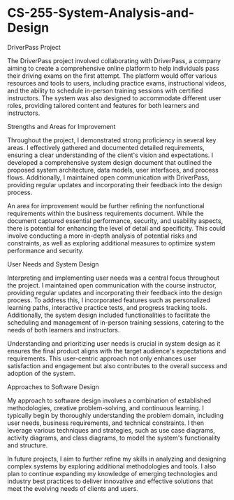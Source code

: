 # CS-255-System-Analysis-and-Design

DriverPass Project

The DriverPass project involved collaborating with DriverPass, a company aiming to create a comprehensive online platform to help individuals pass their driving exams on the first attempt. The platform would offer various resources and tools to users, including practice exams, instructional videos, and the ability to schedule in-person training sessions with certified instructors. The system was also designed to accommodate different user roles, providing tailored content and features for both learners and instructors.

Strengths and Areas for Improvement

Throughout the project, I demonstrated strong proficiency in several key areas. I effectively gathered and documented detailed requirements, ensuring a clear understanding of the client's vision and expectations. I developed a comprehensive system design document that outlined the proposed system architecture, data models, user interfaces, and process flows. Additionally, I maintained open communication with DriverPass, providing regular updates and incorporating their feedback into the design process.

An area for improvement would be further refining the nonfunctional requirements within the business requirements document. While the document captured essential performance, security, and usability aspects, there is potential for enhancing the level of detail and specificity. This could involve conducting a more in-depth analysis of potential risks and constraints, as well as exploring additional measures to optimize system performance and security.

User Needs and System Design

Interpreting and implementing user needs was a central focus throughout the project. I maintained open communication with the course instructor, providing regular updates and incorporating their feedback into the design process. To address this, I incorporated features such as personalized learning paths, interactive practice tests, and progress tracking tools. Additionally, the system design included functionalities to facilitate the scheduling and management of in-person training sessions, catering to the needs of both learners and instructors.

Understanding and prioritizing user needs is crucial in system design as it ensures the final product aligns with the target audience's expectations and requirements. This user-centric approach not only enhances user satisfaction and engagement but also contributes to the overall success and adoption of the system.

Approaches to Software Design

My approach to software design involves a combination of established methodologies, creative problem-solving, and continuous learning. I typically begin by thoroughly understanding the problem domain, including user needs, business requirements, and technical constraints. I then leverage various techniques and strategies, such as use case diagrams, activity diagrams, and class diagrams, to model the system's functionality and structure.

In future projects, I aim to further refine my skills in analyzing and designing complex systems by exploring additional methodologies and tools. I also plan to continue expanding my knowledge of emerging technologies and industry best practices to deliver innovative and effective solutions that meet the evolving needs of clients and users.
